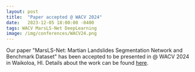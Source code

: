 ```yaml
---
layout: post
title:  "Paper accepted @ WACV 2024"
date:   2023-12-05 18:00:00 -0400
tags: WACV MarsLS-Net DeepLearning
image: /img/conferences/WACV24.png
---
```

Our paper "MarsLS-Net: Martian Landslides Segmentation Network and Benchmark Dataset" has been accepted to be presented in @ WACV 2024 in Waikoloa, HI.
Details about the work can be found [here](https://drive.google.com/file/d/1_fhGU7MgzCY02HPA5XKSzSx3g2uSOMeU/view?usp=sharing).